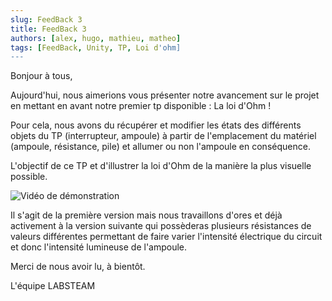 ```yaml
---
slug: FeedBack 3
title: FeedBack 3
authors: [alex, hugo, mathieu, matheo]
tags: [FeedBack, Unity, TP, Loi d'ohm]
---
```


Bonjour à tous,

Aujourd'hui, nous aimerions vous présenter notre avancement sur le projet en mettant en avant notre premier tp disponible : La loi d'Ohm !

Pour cela, nous avons du récupérer et modifier les états des différents objets du TP (interrupteur, ampoule) à partir de l'emplacement du matériel (ampoule, résistance, pile) et allumer ou non l'ampoule en conséquence.

L'objectif de ce TP et d'illustrer la loi d'Ohm de la manière la plus visuelle possible.

![Vidéo de démonstration ](./TP_OHM.gif)

Il s'agit de la première version mais nous travaillons d'ores et déjà activement à la version suivante qui possèderas plusieurs résistances de valeurs différentes permettant de faire varier l'intensité électrique du circuit et donc l'intensité lumineuse de l'ampoule.

Merci de nous avoir lu, à bientôt.

L'équipe LABSTEAM
